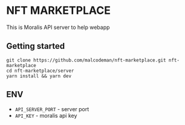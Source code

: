 # NFT MARKETPLACE

This is Moralis API server to help webapp

## Getting started

```
git clone https://github.com/malcodeman/nft-marketplace.git nft-marketplace
cd nft-marketplace/server
yarn install && yarn dev
```

## ENV

- `API_SERVER_PORT` - server port
- `API_KEY` - moralis api key

